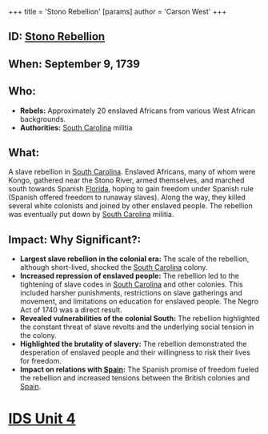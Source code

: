 +++
 title = 'Stono Rebellion'
[params]
	author = 'Carson West'
+++
## ID: [Stono Rebellion](./../stono-rebellion/) 
## When: September 9, 1739

## Who:
* **Rebels:**  Approximately 20 enslaved Africans from various West African backgrounds.
* **Authorities:** [South Carolina](./../south-carolina/) militia

## What: 
A slave rebellion in [South Carolina](./../south-carolina/).  Enslaved Africans, many of whom were Kongo,  gathered near the Stono River, armed themselves, and marched south towards Spanish [Florida](./../florida/), hoping to gain freedom under Spanish rule (Spanish offered freedom to runaway slaves). Along the way, they killed several white colonists and joined by other enslaved people. The rebellion was eventually put down by [South Carolina](./../south-carolina/) militia.

## Impact: Why Significant?:
* **Largest slave rebellion in the colonial era:** The scale of the rebellion, although short-lived, shocked the [South Carolina](./../south-carolina/) colony.
* **Increased repression of enslaved people:** The rebellion led to the tightening of slave codes in [South Carolina](./../south-carolina/) and other colonies. This included harsher punishments, restrictions on slave gatherings and movement, and limitations on education for enslaved people. The Negro Act of 1740 was a direct result.
* **Revealed vulnerabilities of the colonial South:** The rebellion highlighted the constant threat of slave revolts and the underlying social tension in the colony.
* **Highlighted the brutality of slavery:**  The rebellion demonstrated the desperation of enslaved people and their willingness to risk their lives for freedom.
* **Impact on relations with [Spain](./../spain/):** The Spanish promise of freedom fueled the rebellion and increased tensions between the British colonies and [Spain](./../spain/).

# [IDS Unit 4](./../ids-unit-4/)
